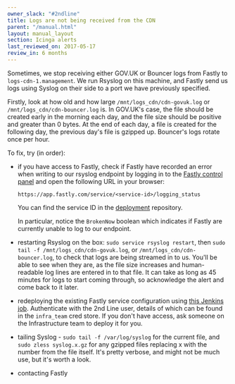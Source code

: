 ```yaml
---
owner_slack: "#2ndline"
title: Logs are not being received from the CDN
parent: "/manual.html"
layout: manual_layout
section: Icinga alerts
last_reviewed_on: 2017-05-17
review_in: 6 months
---
```


Sometimes, we stop receiving either GOV.UK or Bouncer logs from Fastly
to `logs-cdn-1.management`. We run Rsyslog on this machine, and Fastly
send us logs using Syslog on their side to a port we have previously
specified.

Firstly, look at how old and how large `/mnt/logs_cdn/cdn-govuk.log` or
`/mnt/logs_cdn/cdn-bouncer.log` is. In GOV.UK's case, the file should be
created early in the morning each day, and the file size should be
positive and greater than 0 bytes. At the end of each day, a file is
created for the following day, the previous day's file is gzipped up.
Bouncer's logs rotate once per hour.

To fix, try (in order):

-   if you have access to Fastly, check if Fastly have recorded an error
    when writing to our rsyslog endpoint by logging in to the [Fastly
    control panel](https://app.fastly.com/) and open the following URL
    in your browser:

        https://app.fastly.com/service/<service-id>/logging_status

    You can find the service ID in the
    [deployment](https://github.digital.cabinet-office.gov.uk/gds/deployment/blob/8a85170d639fb82f0f86653aba2e536655811741/puppet/hieradata/production.yaml#L15-L18)
    repository.

    In particular, notice the `BrokenNow` boolean which indicates if
    Fastly are currently unable to log to our endpoint.

-   restarting Rsyslog on the box: `sudo service rsyslog restart`, then
    `sudo tail -f /mnt/logs_cdn/cdn-govuk.log`, or
    `/mnt/logs_cdn/cdn-bouncer.log`, to check that logs are being
    streamed in to us. You'll be able to see when they are, as the
    file size increases and human-readable log lines are entered in to
    that file. It can take as long as 45 minutes for logs to start
    coming through, so acknowledge the alert and come back to it later.
-   redeploying the existing Fastly service configuration using [this
    Jenkins
    job](https://deploy.publishing.service.gov.uk/job/Deploy_CDN/).
    Authenticate with the 2nd Line user, details of which can be found
    in the `infra_team` cred store. If you don't have access, ask someone
    on the Infrastructure team to deploy it for you.
-   tailing Syslog - `sudo tail -f /var/log/syslog` for the current file,
    and `sudo zless syslog.x.gz` for any gzipped files replacing x with
    the number from the file itself. It's pretty verbose, and might not
    be much use, but it's worth a look.
-   contacting Fastly
